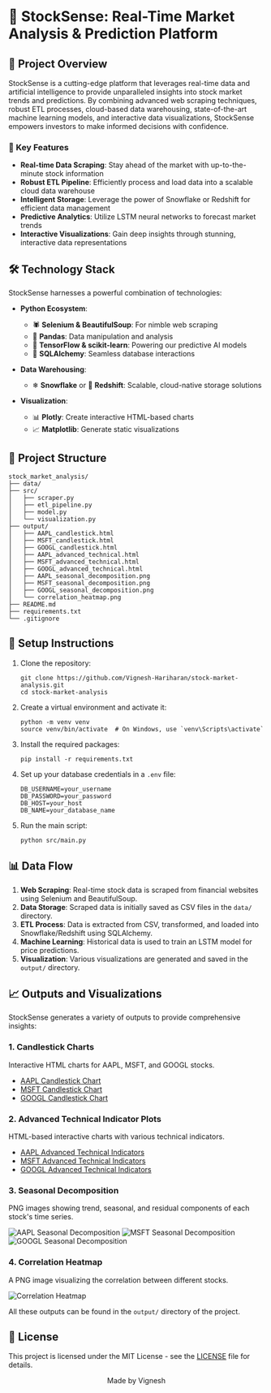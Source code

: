 # 🚀 StockSense: Real-Time Market Analysis & Prediction Platform

## 🌟 Project Overview

StockSense is a cutting-edge platform that leverages real-time data and artificial intelligence to provide unparalleled insights into stock market trends and predictions. By combining advanced web scraping techniques, robust ETL processes, cloud-based data warehousing, state-of-the-art machine learning models, and interactive data visualizations, StockSense empowers investors to make informed decisions with confidence.

### 🔑 Key Features

- **Real-time Data Scraping**: Stay ahead of the market with up-to-the-minute stock information
- **Robust ETL Pipeline**: Efficiently process and load data into a scalable cloud data warehouse
- **Intelligent Storage**: Leverage the power of Snowflake or Redshift for efficient data management
- **Predictive Analytics**: Utilize LSTM neural networks to forecast market trends
- **Interactive Visualizations**: Gain deep insights through stunning, interactive data representations

## 🛠 Technology Stack

StockSense harnesses a powerful combination of technologies:

- **Python Ecosystem**:
  - 🕷 **Selenium & BeautifulSoup**: For nimble web scraping
  - 🐼 **Pandas**: Data manipulation and analysis
  - 🧠 **TensorFlow & scikit-learn**: Powering our predictive AI models
  - 🔗 **SQLAlchemy**: Seamless database interactions

- **Data Warehousing**:
  - ❄ **Snowflake** or 🚀 **Redshift**: Scalable, cloud-native storage solutions

- **Visualization**:
  - 📊 **Plotly**: Create interactive HTML-based charts
  - 📈 **Matplotlib**: Generate static visualizations

## 📂 Project Structure

```
stock_market_analysis/
├── data/
├── src/
│   ├── scraper.py
│   ├── etl_pipeline.py
│   ├── model.py
│   └── visualization.py
├── output/
│   ├── AAPL_candlestick.html
│   ├── MSFT_candlestick.html
│   ├── GOOGL_candlestick.html
│   ├── AAPL_advanced_technical.html
│   ├── MSFT_advanced_technical.html
│   ├── GOOGL_advanced_technical.html
│   ├── AAPL_seasonal_decomposition.png
│   ├── MSFT_seasonal_decomposition.png
│   ├── GOOGL_seasonal_decomposition.png
│   └── correlation_heatmap.png
├── README.md
├── requirements.txt
└── .gitignore
```

## 🚀 Setup Instructions

1. Clone the repository:
   ```
   git clone https://github.com/Vignesh-Hariharan/stock-market-analysis.git
   cd stock-market-analysis
   ```

2. Create a virtual environment and activate it:
   ```
   python -m venv venv
   source venv/bin/activate  # On Windows, use `venv\Scripts\activate`
   ```

3. Install the required packages:
   ```
   pip install -r requirements.txt
   ```

4. Set up your database credentials in a `.env` file:
   ```
   DB_USERNAME=your_username
   DB_PASSWORD=your_password
   DB_HOST=your_host
   DB_NAME=your_database_name
   ```

5. Run the main script:
   ```
   python src/main.py
   ```

## 📊 Data Flow

1. **Web Scraping**: Real-time stock data is scraped from financial websites using Selenium and BeautifulSoup.
2. **Data Storage**: Scraped data is initially saved as CSV files in the `data/` directory.
3. **ETL Process**: Data is extracted from CSV, transformed, and loaded into Snowflake/Redshift using SQLAlchemy.
4. **Machine Learning**: Historical data is used to train an LSTM model for price predictions.
5. **Visualization**: Various visualizations are generated and saved in the `output/` directory.

## 📈 Outputs and Visualizations

StockSense generates a variety of outputs to provide comprehensive insights:

### 1. Candlestick Charts
Interactive HTML charts for AAPL, MSFT, and GOOGL stocks.

- [AAPL Candlestick Chart](output/AAPL_candlestick.html)
- [MSFT Candlestick Chart](output/MSFT_candlestick.html)
- [GOOGL Candlestick Chart](output/GOOGL_candlestick.html)

### 2. Advanced Technical Indicator Plots
HTML-based interactive charts with various technical indicators.

- [AAPL Advanced Technical Indicators](output/AAPL_advanced_technical.html)
- [MSFT Advanced Technical Indicators](output/MSFT_advanced_technical.html)
- [GOOGL Advanced Technical Indicators](output/GOOGL_advanced_technical.html)

### 3. Seasonal Decomposition
PNG images showing trend, seasonal, and residual components of each stock's time series.

![AAPL Seasonal Decomposition](output/AAPL_seasonal_decomposition.png)
![MSFT Seasonal Decomposition](output/MSFT_seasonal_decomposition.png)
![GOOGL Seasonal Decomposition](output/GOOGL_seasonal_decomposition.png)

### 4. Correlation Heatmap
A PNG image visualizing the correlation between different stocks.

![Correlation Heatmap](output/correlation_heatmap.png)

All these outputs can be found in the `output/` directory of the project.

## 📜 License

This project is licensed under the MIT License - see the [LICENSE](LICENSE) file for details.

<p align="center">Made by Vignesh</p>
